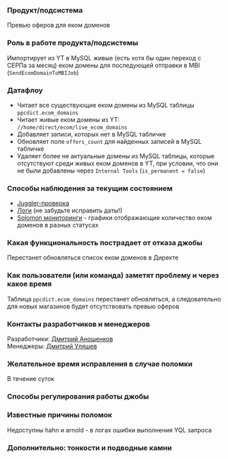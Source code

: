 ### Продукт/подсистема

Превью оферов для еком доменов

### Роль в работе продукта/подсистемы

Импортирует из YT в MySQL живые (есть хотя бы один переход с СЕРПа за месяц) еком домены для последующей отправки в MBI (```SendEcomDomainToMBIJob```)

### Датафлоу

- Читает все существующие еком домены из MySQL таблицы ```ppcdict.ecom_domains```
- Читает живые еком домены из YT: ```//home/direct/ecom/live_ecom_domains```
- Добавляет записи, которых нет в MySQL табличке
- Обновляет поле ```offers_count``` для найденных записей в MySQL табличке
- Удаляет более не актуальные домены из MySQL таблицы, которые отсутствуют среди живых еком доменов в YT, при условии, что они не были добавлены через ```Internal Tools``` (```is_permanent = false```)

### Способы наблюдения за текущим состоянием
- [Juggler-проверка](https://juggler.yandex-team.ru/check_details/?host=checks_auto.direct.yandex.ru&service=jobs.ImportEcomDomainsFromYtJob.working.production)
- [Логи](https://direct.yandex.ru/logviewer/short/xI766FP949QCVU) (не забудьте исправить даты!)
- [Solomon мониторинги](https://nda.ya.ru/t/sQKgGOAs4aVMaA) - графики отображающие количество еком доменов в разных статусах

### Какая функциональность пострадает от отказа джобы

Перестанет обновляться список еком доменов в Директе

### Как пользователи (или команда) заметят проблему и через какое время

Таблица ```ppcdict.ecom_domains``` перестанет обновляться, а следовательно для новых магазинов будет отсутствовать превью оферов

### Контакты разработчиков и менеджеров

Разработчики: [Дмитрий Анощенков](https://staff.yandex-team.ru/dmitanosh) <br/>
Менеджеры: [Дмитрий Уляшев](https://staff.yandex-team.ru/ulyashevda)

### Желательное время исправления в случае поломки

В течение суток

### Способы регулирования работы джобы


### Известные причины поломок

Недоступны hahn и arnold - в логах ошибки выполнения YQL запроса

### Дополнительно: тонкости и подводные камни
